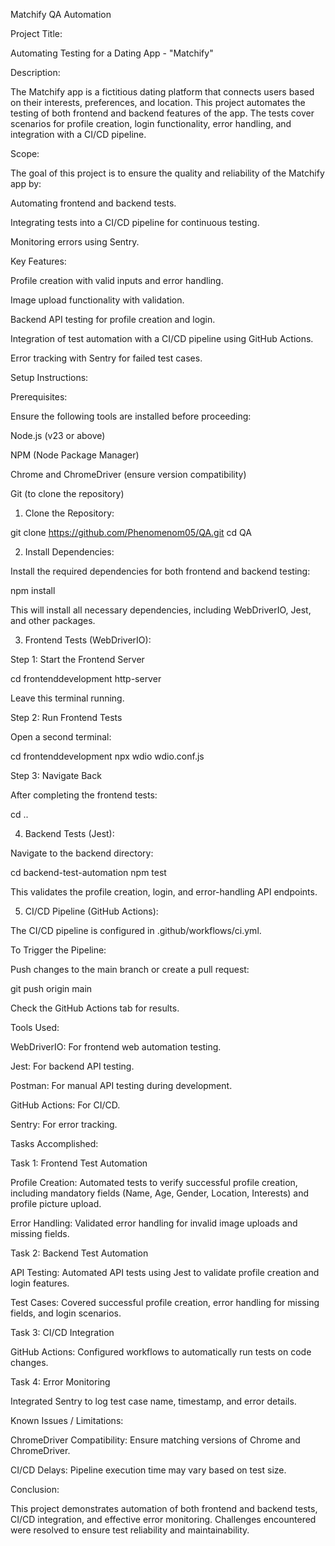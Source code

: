Matchify QA Automation

Project Title:

Automating Testing for a Dating App - "Matchify"

Description:

The Matchify app is a fictitious dating platform that connects users based on their interests, preferences, and location. This project automates the testing of both frontend and backend features of the app. The tests cover scenarios for profile creation, login functionality, error handling, and integration with a CI/CD pipeline.

Scope:

The goal of this project is to ensure the quality and reliability of the Matchify app by:

Automating frontend and backend tests.

Integrating tests into a CI/CD pipeline for continuous testing.

Monitoring errors using Sentry.

Key Features:

Profile creation with valid inputs and error handling.

Image upload functionality with validation.

Backend API testing for profile creation and login.

Integration of test automation with a CI/CD pipeline using GitHub Actions.

Error tracking with Sentry for failed test cases.

Setup Instructions:

Prerequisites:

Ensure the following tools are installed before proceeding:

Node.js (v23 or above)

NPM (Node Package Manager)

Chrome and ChromeDriver (ensure version compatibility)

Git (to clone the repository)

1. Clone the Repository:

git clone https://github.com/Phenomenom05/QA.git
cd QA

2. Install Dependencies:

Install the required dependencies for both frontend and backend testing:

npm install

This will install all necessary dependencies, including WebDriverIO, Jest, and other packages.

3. Frontend Tests (WebDriverIO):

Step 1: Start the Frontend Server

cd frontenddevelopment
http-server

Leave this terminal running.

Step 2: Run Frontend Tests

Open a second terminal:

cd frontenddevelopment
npx wdio wdio.conf.js

Step 3: Navigate Back

After completing the frontend tests:

cd ..

4. Backend Tests (Jest):

Navigate to the backend directory:

cd backend-test-automation
npm test

This validates the profile creation, login, and error-handling API endpoints.

5. CI/CD Pipeline (GitHub Actions):

The CI/CD pipeline is configured in .github/workflows/ci.yml.

To Trigger the Pipeline:

Push changes to the main branch or create a pull request:

git push origin main

Check the GitHub Actions tab for results.

Tools Used:

WebDriverIO: For frontend web automation testing.

Jest: For backend API testing.

Postman: For manual API testing during development.

GitHub Actions: For CI/CD.

Sentry: For error tracking.

Tasks Accomplished:

Task 1: Frontend Test Automation

Profile Creation: Automated tests to verify successful profile creation, including mandatory fields (Name, Age, Gender, Location, Interests) and profile picture upload.

Error Handling: Validated error handling for invalid image uploads and missing fields.

Task 2: Backend Test Automation

API Testing: Automated API tests using Jest to validate profile creation and login features.

Test Cases: Covered successful profile creation, error handling for missing fields, and login scenarios.

Task 3: CI/CD Integration

GitHub Actions: Configured workflows to automatically run tests on code changes.

Task 4: Error Monitoring

Integrated Sentry to log test case name, timestamp, and error details.

Known Issues / Limitations:

ChromeDriver Compatibility: Ensure matching versions of Chrome and ChromeDriver.

CI/CD Delays: Pipeline execution time may vary based on test size.

Conclusion:

This project demonstrates automation of both frontend and backend tests, CI/CD integration, and effective error monitoring. Challenges encountered were resolved to ensure test reliability and maintainability.

